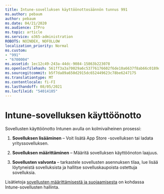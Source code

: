```yaml
---
title: Intune-sovelluksen käyttöönottosäännön tunnus 991
ms.author: pebaum
author: pebaum
ms.date: 04/21/2020
ms.audience: ITPro
ms.topic: article
ms.service: o365-administration
ROBOTS: NOINDEX, NOFOLLOW
localization_priority: Normal
ms.custom:
- "991"
- "6700004"
ms.assetid: 1ec12c49-243a-44dc-9084-15863b223078
ms.openlocfilehash: 561ff3a3a70029a6c53776176602f6de10a6637f8ab66c0189d7584220316e87
ms.sourcegitcommit: b5f7da89a650d2915dc652449623c78be6247175
ms.translationtype: MT
ms.contentlocale: fi-FI
ms.lasthandoff: 08/05/2021
ms.locfileid: "54014105"
---
```

# <a name="intune-app-deployment"></a>Intune-sovelluksen käyttöönotto

Sovellusten käyttöönotto Intunen avulla on kolmivaiheinen prosessi:
  
1. **Sovelluksen lisääminen** – Voit lisätä App Store -sovelluksen tai ladata yrityssovelluksen.

2. **Sovelluksen määrittäminen** – Määritä sovelluksen käyttöönoton laajuus.

3. **Sovellusten valvonta** – tarkastele sovellusten asennuksen tilaa, lue lisää löytyneistä sovelluksista ja hallitse sovelluskaupoista ostettuja sovelluksia.

Lisätietoja [sovellusten määrittämisestä ja suojaamisesta](https://docs.microsoft.com/intune/app-management) on kohdassa Intune-sovellusten hallinta.
  